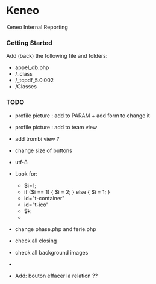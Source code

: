 Keneo
=====

Keneo Internal Reporting


### Getting Started

Add (back) the following file and folders:

+ appel_db.php
+ /_class
+ /_tcpdf_5.0.002
+ /Classes

### TODO

+ profile picture : add to PARAM + add form to change it
+ profile picture : add to team view 
+ add trombi view ?
+ change size of buttons
+ utf-8


+ Look for: 
    + $i=1;
    + if ($i == 1) { $i = 2; } else { $i = 1; }
    + id="t-container<?php echo $i;?>"
    + id="t-ico<?php echo $i;?>"
    + $k
    + <div id="coeur">

+ change phase.php and ferie.php
+ check all closing </section>
+ check all background images
+ 
+ Add: bouton effacer la relation ??
